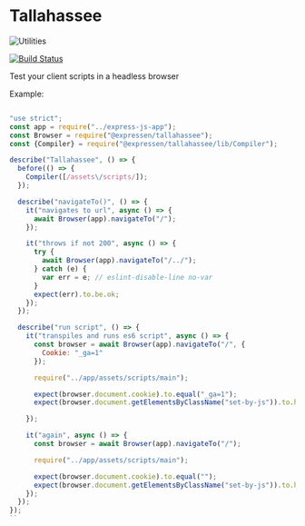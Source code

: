 Tallahassee
===========

![Utilities](https://raw.github.com/ExpressenAB/tallahassee/master/app/assets/images/tallahassee-1.png)

[![Build Status](https://travis-ci.org/ExpressenAB/tallahassee.svg?branch=master)](https://travis-ci.org/ExpressenAB/tallahassee)

Test your client scripts in a headless browser

Example:

```javascript

"use strict";
const app = require("../express-js-app");
const Browser = require("@expressen/tallahassee");
const {Compiler} = require("@expressen/tallahassee/lib/Compiler");

describe("Tallahassee", () => {
  before(() => {
    Compiler([/assets\/scripts/]);
  });

  describe("navigateTo()", () => {
    it("navigates to url", async () => {
      await Browser(app).navigateTo("/");
    });

    it("throws if not 200", async () => {
      try {
        await Browser(app).navigateTo("/../");
      } catch (e) {
        var err = e; // eslint-disable-line no-var
      }
      expect(err).to.be.ok;
    });
  });

  describe("run script", () => {
    it("transpiles and runs es6 script", async () => {
      const browser = await Browser(app).navigateTo("/", {
        Cookie: "_ga=1"
      });

      require("../app/assets/scripts/main");

      expect(browser.document.cookie).to.equal("_ga=1");
      expect(browser.document.getElementsByClassName("set-by-js")).to.have.length(1);

    });

    it("again", async () => {
      const browser = await Browser(app).navigateTo("/");

      require("../app/assets/scripts/main");

      expect(browser.document.cookie).to.equal("");
      expect(browser.document.getElementsByClassName("set-by-js")).to.have.length(0);
    });
  });
});
``
